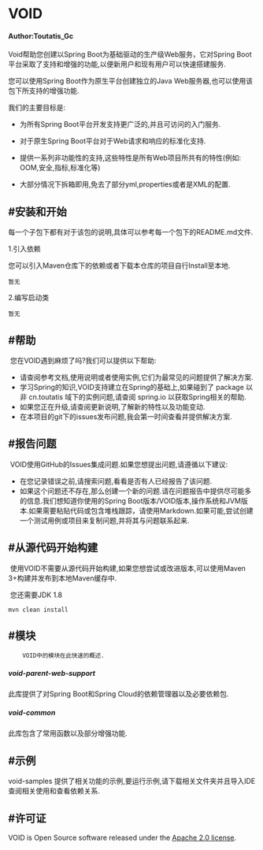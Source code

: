 # VOID

#### Author:Toutatis_Gc

Void帮助您创建以Spring Boot为基础驱动的生产级Web服务，它对Spring Boot平台采取了支持和增强的功能,以便新用户和现有用户可以快速搭建服务.



您可以使用Spring Boot作为原生平台创建独立的Java Web服务器,也可以使用该包下所支持的增强功能.



我们的主要目标是:

- 为所有Spring Boot平台开发支持更广泛的,并且可访问的入门服务.

- 对于原生Spring Boot平台对于Web请求和响应的标准化支持.

- 提供一系列非功能性的支持,这些特性是所有Web项目所共有的特性(例如: OOM,安全,指标,标准化等)

- 大部分情况下拆箱即用,免去了部分yml,properties或者是XML的配置.

  

## #安装和开始

​		每一个子包下都有对于该包的说明,具体可以参考每一个包下的README.md文件.



1.引入依赖

您可以引入Maven仓库下的依赖或者下载本仓库的项目自行Install至本地.

```
暂无
```



2.编写启动类

```
暂无
```



## #帮助

​		您在VOID遇到麻烦了吗?我们可以提供以下帮助:

- 请查阅参考文档,使用说明或者使用实例,它们为最常见的问题提供了解决方案.
- 学习Spring的知识,VOID支持建立在Spring的基础上,如果碰到了 package 以非 cn.toutatis 域下的实例问题,请查阅 spring.io 以获取Spring相关的帮助.
- 如果您正在升级,请查阅更新说明,了解新的特性以及功能变动.
- 在本项目的git下的issues发布问题,我会第一时间查看并提供解决方案.



## #报告问题

​		VOID使用GitHub的Issues集成问题.如果您想提出问题,请遵循以下建议:

- 在您记录错误之前,请搜索问题,看看是否有人已经报告了该问题.
- 如果这个问题还不存在,那么创建一个新的问题.请在问题报告中提供尽可能多的信息.我们想知道你使用的Spring Boot版本/VOID版本,操作系统和JVM版本.如果需要粘贴代码或包含堆栈跟踪，请使用Markdown.如果可能,尝试创建一个测试用例或项目来复制问题,并将其与问题联系起来.



## #从源代码开始构建

​		使用VOID不需要从源代码开始构建,如果您想尝试或改进版本,可以使用Maven 3+构建并发布到本地Maven缓存中.

​		您还需要JDK 1.8

```
mvn clean install
```



## #模块

 		VOID中的模块在此快速的概述.



##### void-parent-web-support

此库提供了对Spring Boot和Spring Cloud的依赖管理器以及必要依赖包.



##### void-common

此库包含了常用函数以及部分增强功能.



## #示例

void-samples 提供了相关功能的示例,要运行示例,请下载相关文件夹并且导入IDE 查阅相关使用和查看依赖关系.



## #许可证

VOID is Open Source software released under the [Apache 2.0 license](https://www.apache.org/licenses/LICENSE-2.0.html).
